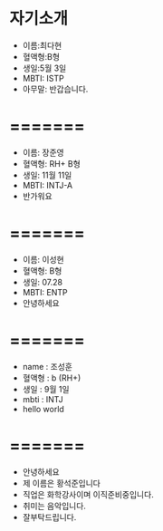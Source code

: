 # 자기소개

- 이름:최다현
- 혈액형:B형
- 생일:5월 3일
- MBTI: ISTP
- 아무말: 반갑습니다.
# =======

- 이름: 장준영
- 혈액형: RH+ B형
- 생일: 11월 11일
- MBTI: INTJ-A
- 반가워요
# =======

- 이름: 이성현
- 혈액형: B형
- 생일: 07.28
- MBTI: ENTP
- 안녕하세요
# =======

- name : 조성훈
- 혈액형 : b (RH+)
- 생일 : 9월 1일
- mbti : INTJ
- hello world
# =======

- 안녕하세요
- 제 이름은 황석준입니다
- 직업은 화학강사이며 이직준비중입니다.
- 취미는 음악입니다.
- 잘부탁드립니다.